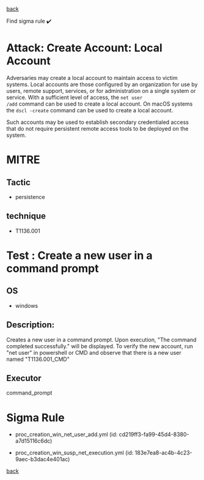 
[back](../index.md)

Find sigma rule :heavy_check_mark: 

# Attack: Create Account: Local Account 

Adversaries may create a local account to maintain access to victim systems. Local accounts are those configured by an organization for use by users, remote support, services, or for administration on a single system or service. With a sufficient level of access, the <code>net user /add</code> command can be used to create a local account. On macOS systems the <code>dscl -create</code> command can be used to create a local account.

Such accounts may be used to establish secondary credentialed access that do not require persistent remote access tools to be deployed on the system.

# MITRE
## Tactic
  - persistence


## technique
  - T1136.001


# Test : Create a new user in a command prompt
## OS
  - windows


## Description:
Creates a new user in a command prompt. Upon execution, "The command completed successfully." will be displayed. To verify the
new account, run "net user" in powershell or CMD and observe that there is a new user named "T1136.001_CMD"


## Executor
command_prompt

# Sigma Rule
 - proc_creation_win_net_user_add.yml (id: cd219ff3-fa99-45d4-8380-a7d15116c6dc)

 - proc_creation_win_susp_net_execution.yml (id: 183e7ea8-ac4b-4c23-9aec-b3dac4e401ac)



[back](../index.md)
